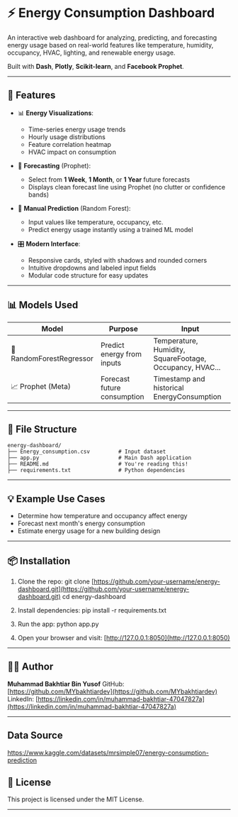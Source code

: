# ⚡ Energy Consumption Dashboard

An interactive web dashboard for analyzing, predicting, and forecasting energy usage based on real-world features like temperature, humidity, occupancy, HVAC, lighting, and renewable energy usage.

Built with **Dash**, **Plotly**, **Scikit-learn**, and **Facebook Prophet**.

---

## 🚀 Features

* 📊 **Energy Visualizations**:

  * Time-series energy usage trends
  * Hourly usage distributions
  * Feature correlation heatmap
  * HVAC impact on consumption

* 🔮 **Forecasting** (Prophet):

  * Select from **1 Week**, **1 Month**, or **1 Year** future forecasts
  * Displays clean forecast line using Prophet (no clutter or confidence bands)

* 🧠 **Manual Prediction** (Random Forest):

  * Input values like temperature, occupancy, etc.
  * Predict energy usage instantly using a trained ML model

* 🎛️ **Modern Interface**:

  * Responsive cards, styled with shadows and rounded corners
  * Intuitive dropdowns and labeled input fields
  * Modular code structure for easy updates

---

## 📊 Models Used

| Model                    | Purpose                     | Input                                                    |
| ------------------------ | --------------------------- | -------------------------------------------------------- |
| 🧠 RandomForestRegressor | Predict energy from inputs  | Temperature, Humidity, SquareFootage, Occupancy, HVAC... |
| 📈 Prophet (Meta)        | Forecast future consumption | Timestamp and historical EnergyConsumption               |

---

## 📁 File Structure

```
energy-dashboard/
├── Energy_consumption.csv         # Input dataset
├── app.py                         # Main Dash application
├── README.md                      # You're reading this!
├── requirements.txt               # Python dependencies
```

---

## 💡 Example Use Cases

* Determine how temperature and occupancy affect energy
* Forecast next month's energy consumption
* Estimate energy usage for a new building design

---

## 📦 Installation

1. Clone the repo:
   git clone [https://github.com/your-username/energy-dashboard.git](https://github.com/your-username/energy-dashboard.git)
   cd energy-dashboard

2. Install dependencies:
   pip install -r requirements.txt

3. Run the app:
   python app.py

4. Open your browser and visit:
   [http://127.0.0.1:8050](http://127.0.0.1:8050)

---

## 👨‍💻 Author

**Muhammad Bakhtiar Bin Yusof**
GitHub: [https://github.com/MYbakhtiardev](https://github.com/MYbakhtiardev)
LinkedIn: [https://linkedin.com/in/muhammad-bakhtiar-47047827a](https://linkedin.com/in/muhammad-bakhtiar-47047827a)

---

## Data Source
https://www.kaggle.com/datasets/mrsimple07/energy-consumption-prediction

## 📄 License

This project is licensed under the MIT License.

---

